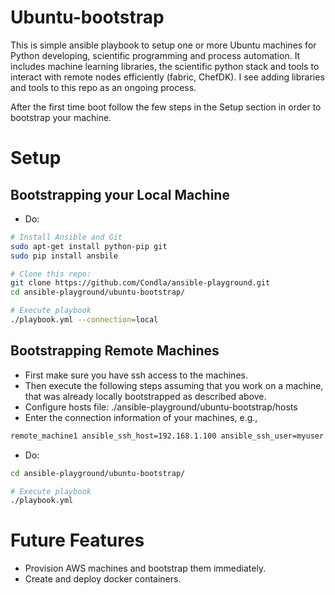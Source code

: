 # Ubuntu-bootstrap

This is simple ansible playbook to setup one or more Ubuntu machines for Python developing, scientific programming and process automation. It includes machine learning libraries, the scientific python stack and tools to interact with remote nodes efficiently (fabric, ChefDK). I see adding libraries and tools to this repo as an ongoing process.

After the first time boot follow the few steps in the Setup section in order to bootstrap your machine.

# Setup
## Bootstrapping your Local Machine
* Do:
```bash
# Install Ansible and Git
sudo apt-get install python-pip git
sudo pip install ansbile

# Clone this repo:
git clone https://github.com/Condla/ansible-playground.git
cd ansible-playground/ubuntu-bootstrap/

# Execute playbook
./playbook.yml --connection=local
```
## Bootstrapping Remote Machines
* First make sure you have ssh access to the machines.
* Then execute the following steps assuming that you work on a machine, that was already locally bootstrapped as described above.
* Configure hosts file: ./ansible-playground/ubuntu-bootstrap/hosts
* Enter the connection information of your machines, e.g.,
```bash
remote_machine1 ansible_ssh_host=192.168.1.100 ansible_ssh_user=myuser ansible_ssh_pass=mypassword host_key_checking=false
```
* Do:
```bash
cd ansible-playground/ubuntu-bootstrap/

# Execute playbook
./playbook.yml
```

# Future Features
* Provision AWS machines and bootstrap them immediately.
* Create and deploy docker containers.
